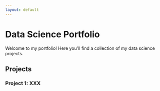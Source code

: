 ```yaml
---
layout: default
---
```

   
# Data Science Portfolio
Welcome to my portfolio! Here you'll find a collection of my data science projects.
   
## Projects
   
### Project 1: XXX
